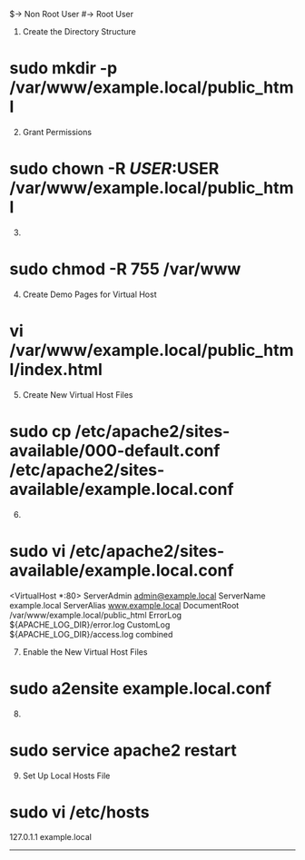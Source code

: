 $-> Non Root User
#-> Root User

1. Create the Directory Structure 
# sudo mkdir -p /var/www/example.local/public_html

2. Grant Permissions
# sudo chown -R $USER:$USER /var/www/example.local/public_html

3. 
# sudo chmod -R 755 /var/www

4.  Create Demo Pages for Virtual Host
# vi /var/www/example.local/public_html/index.html	

5. Create New Virtual Host Files
# sudo cp /etc/apache2/sites-available/000-default.conf /etc/apache2/sites-available/example.local.conf

6.
# sudo vi /etc/apache2/sites-available/example.local.conf

<VirtualHost *:80>
    ServerAdmin admin@example.local
    ServerName example.local
    ServerAlias www.example.local
    DocumentRoot /var/www/example.local/public_html
    ErrorLog ${APACHE_LOG_DIR}/error.log
    CustomLog ${APACHE_LOG_DIR}/access.log combined
</VirtualHost>

7. Enable the New Virtual Host Files
# sudo a2ensite example.local.conf

8.
# sudo service apache2 restart

9. Set Up Local Hosts File
# sudo vi /etc/hosts

127.0.1.1   example.local

----------------------------------------------------------------
